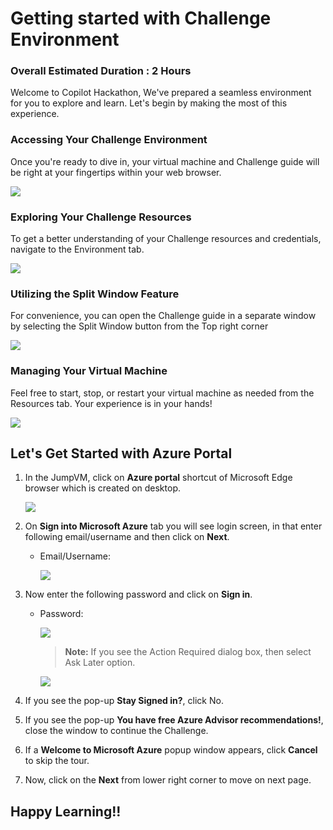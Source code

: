 # Getting started with Challenge Environment

### Overall Estimated Duration : 2 Hours

Welcome to Copilot Hackathon, We've prepared a seamless environment for you to explore and learn. Let's begin by making the most of this experience.

### Accessing Your Challenge Environment

Once you're ready to dive in, your virtual machine and Challenge guide will be right at your fingertips within your web browser.

![](./media/gs-new-2.png)

### Exploring Your Challenge Resources

To get a better understanding of your Challenge resources and credentials, navigate to the Environment tab.

![](./media/gs-new-1.png)

### Utilizing the Split Window Feature

For convenience, you can open the Challenge guide in a separate window by selecting the Split Window button from the Top right corner

![](./media/mg-img-60.png)

### Managing Your Virtual Machine

Feel free to start, stop, or restart your virtual machine as needed from the Resources tab. Your experience is in your hands!

![](./media/mg-img-57.png)

## Let's Get Started with Azure Portal

1. In the JumpVM, click on **Azure portal** shortcut of Microsoft Edge browser which is created on desktop.

   ![](./media/mg-img-61.png)

2. On **Sign into Microsoft Azure** tab you will see login screen, in that enter following email/username and then click on **Next**.

   - Email/Username: <inject key="AzureAdUserEmail"></inject>
     
     ![](./media/mg-img-54.png)

3. Now enter the following password and click on **Sign in**.

   - Password: <inject key="AzureAdUserPassword"></inject>

     ![](./media/mg-img-55.png)

     >**Note:** If you see the Action Required dialog box, then select Ask Later option.

     ![](./media/mg-img-56.png)

4. If you see the pop-up **Stay Signed in?**, click No.

5. If you see the pop-up **You have free Azure Advisor recommendations!**, close the window to continue the Challenge.

6. If a **Welcome to Microsoft Azure** popup window appears, click **Cancel** to skip the tour.

9. Now, click on the **Next** from lower right corner to move on next page.

## Happy Learning!!
